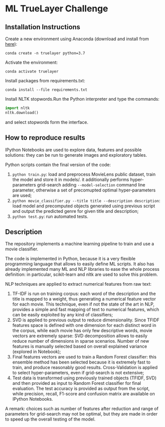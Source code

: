 # ML TrueLayer Challenge

## Installation Instructions

Create a new environment using Anaconda (download and install from [here](https://www.anaconda.com/distribution/)):

```
conda create -n truelayer python=3.7
```

Activate the environment:

```
conda activate truelayer
```

Install packages from requirements.txt:

```
conda install --file requirements.txt
```

Install NLTK stopwords.Run the Python interpreter and type the commands:

```python
import nltk
nltk.download()
```

and select stopwords form the interface.

## How to reproduce results

IPython Notebooks are used to explore data, features and possible solutions: they can be run to generate images and exploratory tables.

Python scripts contain the final version of the code:
1. ```python train.py```: load and preprocess MovieLens public dataset, train the model and store it in models/. it additionally performs hyper-parameters grid-search adding ```--model-selection``` command line parameter, otherwise a set of precomupted optimal hyper-parameters are used;
2. ```python movie_classifier.py --title title --description description```: load model and precomputed objects generated using previous script and output the predicted genre for given title and description;
3. ```python test.py```: run automated tests.

## Description

The repository implements a machine learning pipeline to train and use a movie classifier.

The code is implemented in Python, because it is a very flexible programming language that allows to easily define ML scripts. It also has already implemented many ML and NLP libraries to ease the whole process definition: in particular, scikit-learn and nltk are used to solve this problem.

NLP techniques are applied to extract numerical features from raw text:
1. TF-IDF is run on training corpus: each word of the description and the title is mapped to a weight, thus generating a numerical feature vector for each movie. This technique, even if not the state of the art in NLP, provides a simple and fast mapping of text to numerical features, which can be easily exploited by any kind of classifiers;
2. SVD is applied to previous output to reduce dimensionality. Since TFIDF features space is defined with one dimension for each distinct word in the corpus, while each movie has only few descriptive words, movie vectors are extremely sparse: SVD decomposition allows to easily reduce number of dimensions in sparse scenarios. Number of new features is manually selected based on overall explained variance (explored in Notebook);
3. Final features vectors are used to train a Random Forest classifier: this ensemble method has been selected because it is extremely fast to train, and produce reasonably good results. Cross-Validation is applied to select hyper-parameters, even if grid-search is not extensive;
4. Test data is transformed using previously trained objects (TFIDF, SVD) and then provided as input to Random Forest classifier for final evaluation. The test accuracy is provided as output from the script, while precision, recall, F1-score and confusion matrix are available on IPython Notebooks.

A remark: choices such as number of features after reduction and range of parameters for grid-search may not be optimal, but they are made in order to speed up the overall testing of the model.
